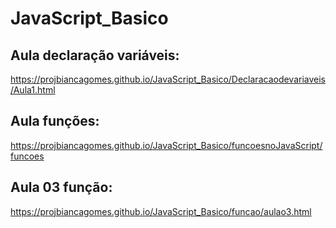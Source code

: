 # JavaScript_Basico
## Aula declaração variáveis:
 https://projbiancagomes.github.io/JavaScript_Basico/Declaracaodevariaveis/Aula1.html

## Aula funções:
 https://projbiancagomes.github.io/JavaScript_Basico/funcoesnoJavaScript/funcoes

## Aula 03 função:
 https://projbiancagomes.github.io/JavaScript_Basico/funcao/aulao3.html

